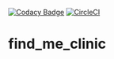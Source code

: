 [![Codacy Badge](https://api.codacy.com/project/badge/Grade/918ce5b96cb84a48b544c8def7084571)](https://app.codacy.com/app/sonu3706/find_me_clinic?utm_source=github.com&utm_medium=referral&utm_content=sonu3706/find_me_clinic&utm_campaign=Badge_Grade_Dashboard)
[![CircleCI](https://circleci.com/gh/sonu3706/find_me_clinic.svg?style=svg)](https://circleci.com/gh/sonu3706/find_me_clinic)
# find_me_clinic
